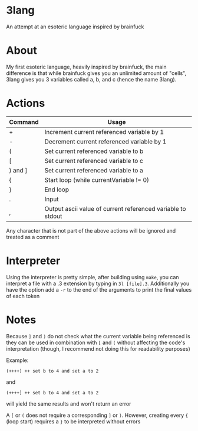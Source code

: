 # 3lang
An attempt at an esoteric language inspired by brainfuck

# About
My first esoteric language, heavily inspired by brainfuck, the main difference is that while brainfuck gives you an unlimited amount of "cells", 3lang gives you 3 variables called a, b, and c (hence the name 3lang).

# Actions
| Command | Usage |
| --- | --- |
| + | Increment current referenced variable by 1 |
| - | Decrement current referenced variable by 1 |
| ( | Set current referenced variable to b |
| [ | Set current referenced variable to c |
| ) and ] | Set current referenced variable to a |
| { | Start loop (while currentVariable != 0) |
| } | End loop |
| . | Input |
| , | Output ascii value of current referenced variable to stdout |

Any character that is not part of the above actions will be ignored and treated as a comment

# Interpreter
Using the interpreter is pretty simple, after building using `make`, you can interpret a file with a .3 extension by typing in `3l [file].3`. Additionally you have the option add a `-r` to the end of the arguments to print the final values of each token

# Notes
Because `]` and `)` do not check what the current variable being referenced is they can be used in combination with `[` and `(` without affecting the code's interpretation (though, I recommend not doing this for readability purposes)

Example: 
```
(++++) ++ set b to 4 and set a to 2
```

and

```
(++++] ++ set b to 4 and set a to 2
```
will yield the same results and won't return an error

A `[` or `(` does not require a corresponding `]` or `)`. However, creating every `{` (loop start) requires a `}` to be interpreted without errors
